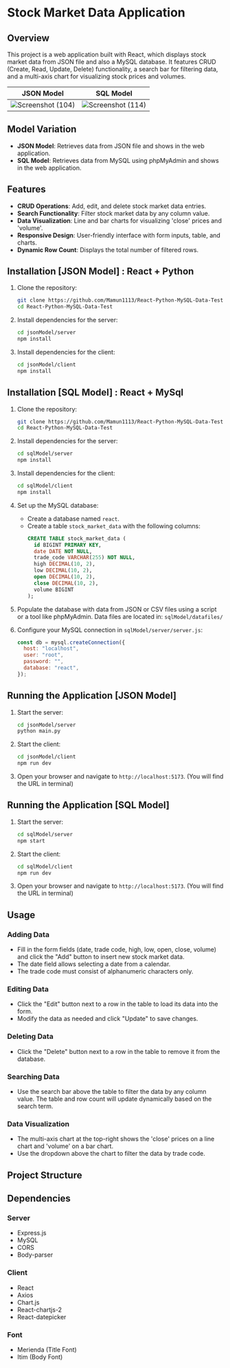 # Stock Market Data Application

## Overview

This project is a web application built with React, which displays stock market data from JSON file and also a MySQL database. It features CRUD (Create, Read, Update, Delete) functionality, a search bar for filtering data, and a multi-axis chart for visualizing stock prices and volumes.

JSON Model             |  SQL Model
:-------------------------:|:-------------------------:
![Screenshot (104)](https://github.com/Mamun1113/React-Python-MySQL-Data-Test/assets/66373332/36a47976-6a4a-4374-813f-6f0c4da4ec3b)  |  ![Screenshot (114)](https://github.com/Mamun1113/React-Python-MySQL-Data-Test/assets/66373332/a9b14302-6b0b-4aa6-a725-42a72ac8ca55)


## Model Variation

- **JSON Model**: Retrieves data from JSON file and shows in the web application.
- **SQL Model**: Retrieves data from MySQL using phpMyAdmin and shows in the web application.

## Features

- **CRUD Operations**: Add, edit, and delete stock market data entries.
- **Search Functionality**: Filter stock market data by any column value.
- **Data Visualization**: Line and bar charts for visualizing 'close' prices and 'volume'.
- **Responsive Design**: User-friendly interface with form inputs, table, and charts.
- **Dynamic Row Count**: Displays the total number of filtered rows.

## Installation [JSON Model] : React + Python

1. Clone the repository:

   ```bash
   git clone https://github.com/Mamun1113/React-Python-MySQL-Data-Test.git
   cd React-Python-MySQL-Data-Test
   ```

2. Install dependencies for the server:

   ```bash
   cd jsonModel/server
   npm install
   ```

3. Install dependencies for the client:
   ```bash
   cd jsonModel/client
   npm install
   ```

## Installation [SQL Model] : React + MySql

1. Clone the repository:

   ```bash
   git clone https://github.com/Mamun1113/React-Python-MySQL-Data-Test.git
   cd React-Python-MySQL-Data-Test
   ```

2. Install dependencies for the server:

   ```bash
   cd sqlModel/server
   npm install
   ```

3. Install dependencies for the client:

   ```bash
   cd sqlModel/client
   npm install
   ```

4. Set up the MySQL database:

   - Create a database named `react`.
   - Create a table `stock_market_data` with the following columns:
     ```sql
     CREATE TABLE stock_market_data (
       id BIGINT PRIMARY KEY,
       date DATE NOT NULL,
       trade_code VARCHAR(255) NOT NULL,
       high DECIMAL(10, 2),
       low DECIMAL(10, 2),
       open DECIMAL(10, 2),
       close DECIMAL(10, 2),
       volume BIGINT
     );
     ```

5. Populate the database with data from JSON or CSV files using a script or a tool like phpMyAdmin.
   Data files are located in: `sqlModel/datafiles/`

6. Configure your MySQL connection in `sqlModel/server/server.js`:
   ```javascript
   const db = mysql.createConnection({
     host: "localhost",
     user: "root",
     password: "",
     database: "react",
   });
   ```

## Running the Application [JSON Model]

1. Start the server:

   ```bash
   cd jsonModel/server
   python main.py
   ```

2. Start the client:

   ```bash
   cd jsonModel/client
   npm run dev
   ```

3. Open your browser and navigate to `http://localhost:5173`.
   (You will find the URL in terminal)

## Running the Application [SQL Model]

1. Start the server:

   ```bash
   cd sqlModel/server
   npm start
   ```

2. Start the client:

   ```bash
   cd sqlModel/client
   npm run dev
   ```

3. Open your browser and navigate to `http://localhost:5173`.
   (You will find the URL in terminal)

## Usage

### Adding Data

- Fill in the form fields (date, trade code, high, low, open, close, volume) and click the "Add" button to insert new stock market data.
- The date field allows selecting a date from a calendar.
- The trade code must consist of alphanumeric characters only.

### Editing Data

- Click the "Edit" button next to a row in the table to load its data into the form.
- Modify the data as needed and click "Update" to save changes.

### Deleting Data

- Click the "Delete" button next to a row in the table to remove it from the database.

### Searching Data

- Use the search bar above the table to filter the data by any column value. The table and row count will update dynamically based on the search term.

### Data Visualization

- The multi-axis chart at the top-right shows the 'close' prices on a line chart and 'volume' on a bar chart.
- Use the dropdown above the chart to filter the data by trade code.

## Project Structure

## Dependencies

### Server

- Express.js
- MySQL
- CORS
- Body-parser

### Client

- React
- Axios
- Chart.js
- React-chartjs-2
- React-datepicker

### Font

- Merienda (Title Font)
- Itim (Body Font)
